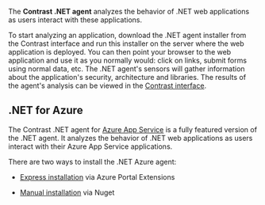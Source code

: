 <!--
title: "Overview of Contrast .NET Agent Installation"
description: "Contrast .NET agent installation overview"
tags: "installation agent .NET windows azure overview"
-->

The **Contrast .NET agent** analyzes the behavior of .NET web applications as users interact with these applications.

To start analyzing an application, download the .NET agent installer from the Contrast interface and run this installer on the server where the web application is deployed. You can then point your browser to the web application and use it as you normally would: click on links, submit forms using normal data, etc. The .NET agent's sensors will gather information about the application's security, architecture and libraries. The results of the agent's analysis can be viewed in the [Contrast interface](https://app.contrastsecurity.com).

## .NET for Azure 

The Contrast .NET agent for [Azure App Service](https://azure.microsoft.com/en-us/services/app-service/) is a fully featured version of the .NET agent. It analyzes the behavior of .NET web applications as users interact with their Azure App Service applications.

There are two ways to install the .NET Azure agent:

* [Express installation](installation-netinstall.html#net-express-install) via Azure Portal Extensions

* [Manual installation](installation-netinstall.html#net-manual-install) via Nuget